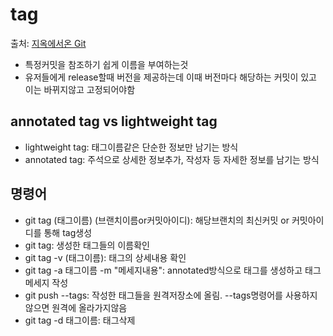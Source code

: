 # tag
 
 출처: [지옥에서온 Git](https://www.inflearn.com/course/%EC%A7%80%EC%98%A5%EC%97%90%EC%84%9C-%EC%98%A8-git/dashboard)
 
 - 특정커밋을 참조하기 쉽게 이름을 부여하는것
 - 유저들에게 release할때 버전을 제공하는데 이때 버전마다 해당하는 커밋이 있고 이는 바뀌지않고 고정되어야함

## annotated tag vs lightweight tag

 - lightweight tag: 태그이름같은 단순한 정보만 남기는 방식
 - annotated tag: 주석으로 상세한 정보추가, 작성자 등 자세한 정보를 남기는 방식


## 명령어

 - git tag (태그이름) (브랜치이름or커밋아이디): 해당브랜치의 최신커밋 or 커밋아이디를 통해 tag생성
 - git tag: 생성한 태그들의 이름확인
 - git tag -v (태그이름): 태그의 상세내용 확인
 - git tag -a 태그이름 -m "메세지내용": annotated방식으로 태그를 생성하고 태그메세지 작성
 - git push --tags: 작성한 태그들을 원격저장소에 올림. --tags명령어를 사용하지않으면 원격에 올라가지않음
 - git tag -d 태그이름: 태그삭제

 
 
 
